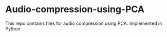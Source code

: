 # Audio-compression-using-PCA
This repo contains files for audio compression using PCA. Implemented in Python.
